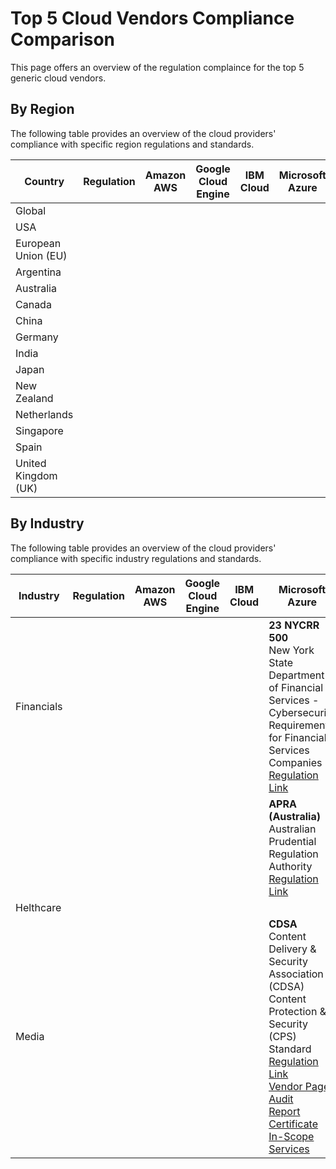 # Top 5 Cloud Vendors Compliance Comparison

This page offers an overview of the regulation complaince for the top 5 generic
cloud vendors.

## By Region

The following table provides an overview of the cloud providers' compliance with
specific region regulations and standards.

| **Country** | **Regulation** | **Amazon AWS** | **Google Cloud Engine** | **IBM Cloud** | **Microsoft Azure** | **Oracle Cloud** |
| -------- | -------- |-------- |-------- |-------- |-------- |-------- |
| Global |  |  |  |  |  |  |
| USA |  |  |  |  |  |  |
| European Union (EU) |  |  |  |  |  |  |
| Argentina |  |  |  |  |  |  |
| Australia |  |  |  |  |  |  |
| Canada |  |  |  |  |  |  |
| China |  |  |  |  |  |  |
| Germany |  |  |  |  |  |  |
| India |  |  |  |  |  |  |
| Japan |  |  |  |  |  |  |
| New Zealand |  |  |  |  |  |  |
| Netherlands |  |  |  |  |  |  |
| Singapore |  |  |  |  |  |  |
| Spain |  |  |  |  |  |  |
| United Kingdom (UK) |  |  |  |  |  |  |

## By Industry

The following table provides an overview of the cloud providers' compliance with
specific industry regulations and standards.

| **Industry** | **Regulation** | **Amazon AWS** | **Google Cloud Engine** | **IBM Cloud** | **Microsoft Azure** | **Oracle Cloud** |
| -------- | -------- |-------- |-------- |-------- |-------- |-------- |
| Financials |  |  |  |  | **23 NYCRR 500** <br> New York State Department of Financial Services - Cybersecurity Requirement for Financial Services Companies <br> [Regulation Link](https://www.dfs.ny.gov/legal/regulations/adoptions/dfsrf500txt.pdf) |  |
|  |  |  |  |  | **APRA (Australia)** <br> Australian Prudential Regulation Authority <br> [Regulation Link](https://www.apra.gov.au/) |  |
| Helthcare |  |  |  |  |  |  |
| Media |  |  |  |  | **CDSA** <br> Content Delivery & Security Association (CDSA) Content Protection & Security (CPS) Standard <br> [Regulation Link]() <br> [Vendor Page]() <br> [Audit]() <br> [Report]() <br> [Certificate]() <br> [In-Scope Services]() |  |

